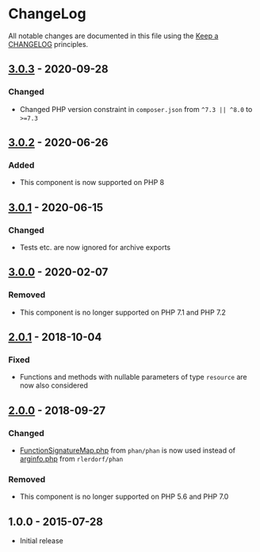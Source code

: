 # ChangeLog

All notable changes are documented in this file using the [Keep a CHANGELOG](https://keepachangelog.com/) principles.

## [3.0.3] - 2020-09-28

### Changed

- Changed PHP version constraint in `composer.json` from `^7.3 || ^8.0` to `>=7.3`

## [3.0.2] - 2020-06-26

### Added

- This component is now supported on PHP 8

## [3.0.1] - 2020-06-15

### Changed

- Tests etc. are now ignored for archive exports

## [3.0.0] - 2020-02-07

### Removed

- This component is no longer supported on PHP 7.1 and PHP 7.2

## [2.0.1] - 2018-10-04

### Fixed

- Functions and methods with nullable parameters of type `resource` are now also considered

## [2.0.0] - 2018-09-27

### Changed

- [FunctionSignatureMap.php](https://raw.githubusercontent.com/phan/phan/master/src/Phan/Language/Internal/FunctionSignatureMap.php) from `phan/phan` is now used instead of [arginfo.php](https://raw.githubusercontent.com/rlerdorf/phan/master/includes/arginfo.php) from `rlerdorf/phan`

### Removed

- This component is no longer supported on PHP 5.6 and PHP 7.0

## 1.0.0 - 2015-07-28

- Initial release

[3.0.3]: https://github.com/sebastianbergmann/comparator/resource-operations/3.0.2...3.0.3
[3.0.2]: https://github.com/sebastianbergmann/comparator/resource-operations/3.0.1...3.0.2
[3.0.1]: https://github.com/sebastianbergmann/comparator/resource-operations/3.0.0...3.0.1
[3.0.0]: https://github.com/sebastianbergmann/comparator/resource-operations/2.0.1...3.0.0
[2.0.1]: https://github.com/sebastianbergmann/comparator/resource-operations/2.0.0...2.0.1
[2.0.0]: https://github.com/sebastianbergmann/comparator/resource-operations/1.0.0...2.0.0

